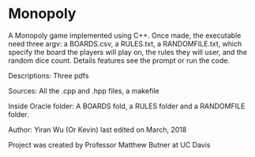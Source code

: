# Monopoly
A Monopoly game implemented using C++. Once made, the executable need three argv: a BOARDS.csv, a RULES.txt, a RANDOMFILE.txt, which specify the board the players will play on, the rules they will user, and the random dice count. Details features see the prompt or run the code.

Descriptions: 
  Three pdfs
  
Sources:
  All the .cpp and .hpp files, a makefile
  
Inside Oracle folder:
  A BOARDS fold, a RULES folder and a RANDOMFILE folder.
  
Author: 
  Yiran Wu (Or Kevin)   last edited on March, 2018 
  
  Project was created by Professor Matthew Butner at UC Davis

